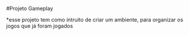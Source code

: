 #Projeto Gameplay

*esse projeto tem como intruito de criar um ambiente, para organizar os jogos que já foram jogados

